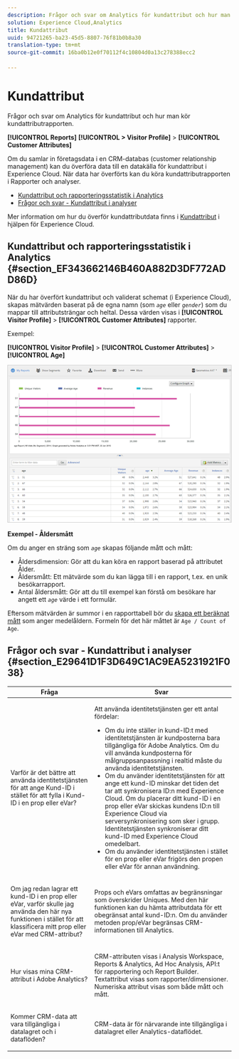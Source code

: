 ```yaml
---
description: Frågor och svar om Analytics för kundattribut och hur man kör kundattributrapporten.
solution: Experience Cloud,Analytics
title: Kundattribut
uuid: 94721265-ba23-45d5-8807-76f81b0b8a30
translation-type: tm+mt
source-git-commit: 16ba0b12e0f70112f4c10804d0a13c278388ecc2

---
```



# Kundattribut

Frågor och svar om Analytics för kundattribut och hur man kör kundattributrapporten.

**[!UICONTROL Reports]** **[!UICONTROL > Visitor Profile]** > **[!UICONTROL Customer Attributes]**

Om du samlar in företagsdata i en CRM-databas (customer relationship management) kan du överföra data till en datakälla för kundattribut i Experience Cloud. När data har överförts kan du köra kundattributrapporten i Rapporter och analyser.

* [Kundattribut och rapporteringsstatistik i Analytics](/help/components/c-variables/dimensionslist/reports-customer-attributes.md#section_EF343662146B460A882D3DF772ADD86D)
* [Frågor och svar - Kundattribut i analyser](/help/components/c-variables/dimensionslist/reports-customer-attributes.md#section_E29641D1F3D649C1AC9EA5231921F038)

Mer information om hur du överför kundattributdata finns i [Kundattribut](https://marketing.adobe.com/resources/help/en_US/mcloud/attributes.html) i hjälpen för Experience Cloud.

## Kundattribut och rapporteringsstatistik i Analytics {#section_EF343662146B460A882D3DF772ADD86D}

När du har överfört kundattribut och validerat schemat (i Experience Cloud), skapas mätvärden baserat på de egna namn (som *`age`* eller *`gender`*) som du mappar till attributsträngar och heltal. Dessa värden visas i **[!UICONTROL Visitor Profile]** > **[!UICONTROL Customer Attributes]** rapporter.

Exempel:

**[!UICONTROL Visitor Profile]** > **[!UICONTROL Customer Attributes]** > **[!UICONTROL Age]**

![](assets/report_age.png)

**Exempel - Åldersmått**

Om du anger en sträng som *`age`* skapas följande mått och mått:

* Åldersdimension: Gör att du kan köra en rapport baserad på attributet Ålder.
* Åldersmått: Ett mätvärde som du kan lägga till i en rapport, t.ex. en unik besökarrapport.
* Antal åldersmått: Gör att du till exempel kan förstå om besökare har angett ett *`age`* värde i ett formulär.

Eftersom mätvärden är summor i en rapporttabell bör du [skapa ett beräknat mått](https://marketing.adobe.com/resources/help/en_US/analytics/calcmetrics/) som anger medelåldern. Formeln för det här måttet är `Age / Count of Age`.

## Frågor och svar - Kundattribut i analyser {#section_E29641D1F3D649C1AC9EA5231921F038}

<table id="table_88631069013B408EBB0A810657662B36"> 
 <thead> 
  <tr> 
   <th colname="col1" class="entry"> Fråga </th> 
   <th colname="col2" class="entry"> Svar </th> 
  </tr> 
 </thead>
 <tbody> 
  <tr> 
   <td colname="col1"> <p>Varför är det bättre att använda identitetstjänsten för att ange Kund-ID i stället för att fylla i Kund-ID i en prop eller eVar? </p> </td> 
   <td colname="col2"> <p>Att använda identitetstjänsten ger ett antal fördelar: </p> 
    <ul id="ul_5D3659604D43419F9CA5920B4F93728E"> 
     <li id="li_BA2EF0715C5A47EFAFA7191CFAD088A4">Om du inte ställer in kund-ID:t med identitetstjänsten är kundposterna bara tillgängliga för Adobe Analytics. Om du vill använda kundposterna för målgruppsanpassning i realtid måste du använda identitetstjänsten. </li> 
     <li id="li_228358684E474A298E39578D427BF932">Om du använder identitetstjänsten för att ange ett kund-ID minskar det tiden det tar att synkronisera ID:n med Experience Cloud. Om du placerar ditt kund-ID i en prop eller eVar skickas kundens ID:n till Experience Cloud via serversynkronisering som sker i grupp. Identitetstjänsten synkroniserar ditt kund-ID med Experience Cloud omedelbart. </li> 
     <li id="li_BCF28219E4014FCF9F747C3D8D270526"> Om du använder identitetstjänsten i stället för en prop eller eVar frigörs den propen eller eVar för annan användning. </li> 
    </ul> </td> 
  </tr> 
  <tr> 
   <td colname="col1"> <p>Om jag redan lagrar ett kund-ID i en prop eller eVar, varför skulle jag använda den här nya funktionen i stället för att klassificera mitt prop eller eVar med CRM-attribut? </p> </td> 
   <td colname="col2"> <p>Props och eVars omfattas av begränsningar som överskrider Uniques. Med den här funktionen kan du hämta attributdata för ett obegränsat antal kund-ID:n. Om du använder metoden prop/eVar begränsas CRM-informationen till Analytics. </p> </td> 
  </tr> 
  <tr> 
   <td colname="col1"> <p>Hur visas mina CRM-attribut i Adobe Analytics? </p> </td> 
   <td colname="col2"> <p>CRM-attributen visas i Analysis Workspace, Reports &amp; Analytics, Ad Hoc Analysis, API:t för rapportering och Report Builder. Textattribut visas som rapporter/dimensioner. Numeriska attribut visas som både mått och mått. </p> </td> 
  </tr> 
  <tr> 
   <td colname="col1"> <p>Kommer CRM-data att vara tillgängliga i datalagret och i dataflöden? </p> </td> 
   <td colname="col2"> <p>CRM-data är för närvarande inte tillgängliga i datalagret eller Analytics-dataflödet. </p> </td> 
  </tr> 
 </tbody> 
</table>

